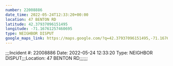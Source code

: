 ```yaml
---
number: 22008886
date_time: 2022-05-24T12:33:20+00:00
location: 47 BENTON RD
latitude: 42.37937096151495
longitude: -71.16761257460695
type: NEIGHBOR DISPUT
google_maps_link: https://maps.google.com/?q=42.37937096151495,-71.16761257460695
---
```


;;;Incident #: 22008886  Date: 2022-05-24 12:33:20   Type: NEIGHBOR DISPUT;;;Location: 47 BENTON RD;;;;;;
